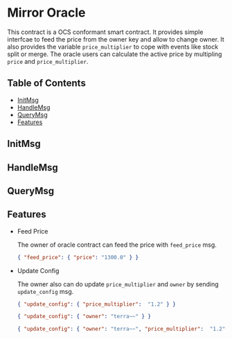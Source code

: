 # Mirror Oracle <!-- omit in toc -->

This contract is a OCS conformant smart contract. It provides simple interfcae to feed the price from the owner key and allow to change owner. It also provides the variable `price_multiplier` to cope with events like stock split or merge. The oracle users can calculate the active price by multipling `price` and `price_multiplier`.

## Table of Contents <!-- omit in toc -->

- [InitMsg](#initmsg)
- [HandleMsg](#handlemsg)
- [QueryMsg](#querymsg)
- [Features](#features)

## InitMsg

## HandleMsg

## QueryMsg

## Features

- Feed Price

  The owner of oracle contract can feed the price with `feed_price` msg.

  ```json
  { "feed_price": { "price": "1300.0" } }
  ```

- Update Config

  The owner also can do update `price_multiplier` and `owner` by sending `update_config` msg.

  ```json
  { "update_config": { "price_multiplier":  "1.2" } }

  { "update_config": { "owner": "terra~~" } }

  { "update_config": { "owner": "terra~~", "price_multiplier":  "1.2" } }
  ```
